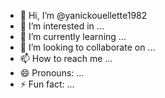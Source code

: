 - 👋 Hi, I’m @yanickouellette1982
- 👀 I’m interested in ...
- 🌱 I’m currently learning ...
- 💞️ I’m looking to collaborate on ...
- 📫 How to reach me ...
- 😄 Pronouns: ...
- ⚡ Fun fact: ...

<!---
yanickouellette1982/yanickouellette1982 is a ✨ special ✨ repository because its `README.md` (this file) appears on your GitHub profile.
You can click the Preview link to take a look at your changes.
@utc accepte sena mondial vous me devez 25 de sena pour ma geneva de zelda
plus 20 ans payer davance sinon pas payer pas travailler pas dargens dans vos pay.rss spyboy espion russ a stratego bon jumanjy oublier pas mes jetton en or de lipruchion 
pour le balasmi.
programateur squit game pour les fille.lw finaliste pour gagner contre moi dou se faire tirer par harpe.voir ma lantille de maix jeux de phaaron de tout temp quand mon sur mon cell.
--->
